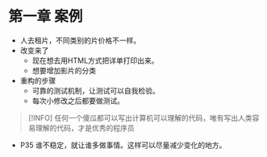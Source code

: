 # 第一章 案例
- 人去租片，不同类别的片价格不一样。
- 改变来了
	- 现在想去用HTML方式把详单打印出来。
	- 想要增加影片的分类
- 重构的步骤
	- 可靠的测试机制，让测试可以自我检验。
	- 每次小修改之后都要做测试。
>[!INFO] 
>任何一个傻瓜都可以写出计算机可以理解的代码，唯有写出人类容易理解的代码，才是优秀的程序员

- P35 谁不稳定，就让谁多做事情。这样可以尽量减少变化的地方。
